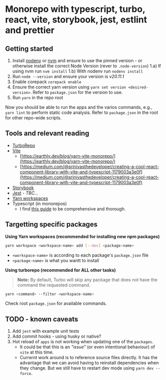 # Monorepo with typescript, turbo, react, vite, storybook, jest, estlint and prettier

## Getting started

1. Install [nodenv](https://github.com/nodenv/nodenv) or [nvm](https://github.com/nvm-sh/nvm) and ensure to use the pinned version - or otherwise install the correct Node Version (rever to `.node-version`)
  1.a) If using nvm run `nvm install`
  1.b) With nodenv run `nodenv install`
2. Run `node --version` and ensure your version is *v20.11.1*
3. Enable corepack `corepack enable`
4. Ensure the correct yarn version using `yarn set version <desired-version>`. Refer to `package.json` for the version to use.
5. Run `yarn` in the repo root

Now you should be able to run the apps and the varios commands, e.g., `yarn lint` to perform static code analysis. Refer to `package.json` in the root for other repo-wide scripts.

## Tools and relevant reading

- [TurboRepo](https://turbo.build/repo/docs)
- [Vite](https://vitejs.dev/)
  - [https://earthly.dev/blog/yarn-vite-monorepo/](https://earthly.dev/blog/yarn-vite-monorepo/)
  - [https://medium.com/@srinivasthedeveloper/creating-a-cool-react-component-library-with-vite-and-typescript-1179003a3e0f](https://medium.com/@srinivasthedeveloper/creating-a-cool-react-component-library-with-vite-and-typescript-1179003a3e0f)
- [Storybook](https://storybook.js.org/)
- [Jest](https://jestjs.io/) - _TBC..._
- [Yarn workspaces](https://yarnpkg.com/features/workspaces)
- Typescript (in monorepos)
  - I find [this guide](https://moonrepo.dev/docs/guides/javascript/typescript-project-refs#preface) to be comprehensive and thorough.

## Targetting specific packages

**Using Yarn workspaces (recommended for installing new npm packages)**

```bash
yarn workspace <workspace-name> add [--dev] <package-name>
```

- `<workspace-name>` is according to each package's `package.json` file
- `<package-name>` is what you wantt to install

**Using turborepo (recommended for ALL other tasks)**

> **Note:** By default, Turbo will skip any package that does not have the command the requested command.

```bash
yarn <command> --filter <workspace-name>
```

Check root `package.json` for available commands.

## TODO - known caveats

1. Add `jest` with example unit tests
2. Add commit hooks - using husky or native?
3. Hot reload of `apps` is not working when updating one of the `packages`.
   - It could be that this is an _"issue"_ (or even intentional behaviour) of `vite` at this time.
   - Currernt work around is to reference source files directly. It has the advantage that we can avoid having to reinstall dependencies when they change. But we still have to restart dev mode using `yarn dev --force`.

